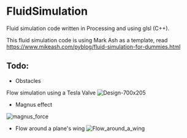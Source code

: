 # FluidSimulation
Fluid simulation code written in Processing and using glsl (C++).


This fluid simulation code is using Mark Ash as a template, read https://www.mikeash.com/pyblog/fluid-simulation-for-dummies.html

## Todo:

* Obstacles

Flow simulation using a Tesla Valve
![Design-700x205](https://user-images.githubusercontent.com/14231209/57584559-33f80f00-74dd-11e9-85ff-96948ea52fd2.png)

* Magnus effect

![magnus_force](https://user-images.githubusercontent.com/14231209/57584699-97367100-74de-11e9-9666-af98eb252bb0.png)

* Flow around a plane's wing
![Flow_around_a_wing](https://user-images.githubusercontent.com/14231209/57584737-1330b900-74df-11e9-9e36-118a3dd3df8e.gif)
